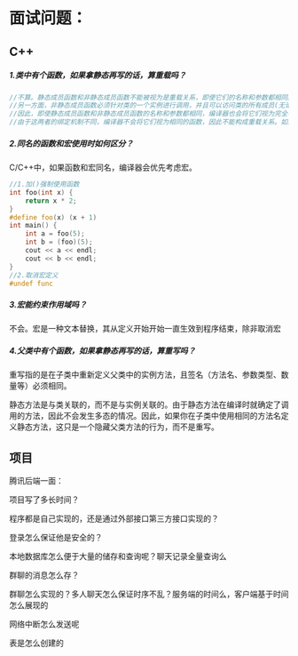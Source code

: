 # 面试问题：

## C++

##### 1.类中有个函数，如果拿静态再写的话，算重载吗？

```c++
//不算。静态成员函数和非静态成员函数不能被视为是重载关系，即使它们的名称和参数都相同。这是因为静态成员函数和非静态成员函数的调用方式和性质是不同的。静态成员函数是属于类的，而不是类的实例的。它们可以在没有类的实例的情况下被调用，只需要使用类名和作用域解析运算符::。静态成员函数不能访问类的非静态成员，因为非静态成员需要一个类的实例。
//另一方面，非静态成员函数必须针对类的一个实例进行调用，并且可以访问类的所有成员(无论是静态的还是非静态的)。
//因此，即使静态成员函数和非静态成员函数的名称和参数都相同，编译器也会将它们视为完全不同的函数。这意味着可以在同一个类中同时定义一个静态成员函数和一个非静态成员函数，它们的名称和参数都相同，而不会出现重载冲突。
//由于这两者的绑定机制不同，编译器不会将它们视为相同的函数，因此不能构成重载关系。如果尝试在同一个类中定义相同名称的静态成员函数和普通成员函数，会导致编译错误。
```

##### 2.同名的函数和宏使用时如何区分？

C/C++中，如果函数和宏同名，编译器会优先考虑宏。

```C++
//1.加()强制使用函数
int foo(int x) {
    return x * 2;
}
#define foo(x) (x + 1)
int main() {
    int a = foo(5);   
    int b = (foo)(5); 
    cout << a << endl;
    cout << b << endl;
}
//2.取消宏定义
#undef func
```

##### 3.宏能约束作用域吗？

不会。宏是一种文本替换，其从定义开始开始一直生效到程序结束，除非取消宏

##### 4.父类中有个函数，如果拿静态再写的话，算重写吗？

重写指的是在子类中重新定义父类中的实例方法，且签名（方法名、参数类型、数量等）必须相同。

静态方法是与类关联的，而不是与实例关联的。由于静态方法在编译时就确定了调用的方法，因此不会发生多态的情况。因此，如果你在子类中使用相同的方法名定义静态方法，这只是一个隐藏父类方法的行为，而不是重写。



## 项目

腾讯后端一面：

项目写了多长时间？

程序都是自己实现的，还是通过外部接口第三方接口实现的？

登录怎么保证他是安全的？

本地数据库怎么便于大量的储存和查询呢？聊天记录全量查询么

群聊的消息怎么存？

群聊怎么实现的？多人聊天怎么保证时序不乱？服务端的时间么，客户端基于时间怎么展现的

网络中断怎么发送呢

表是怎么创建的





